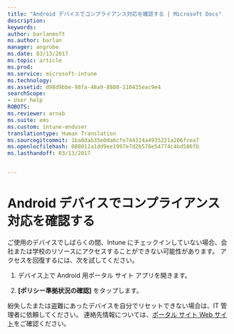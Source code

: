 ```yaml
---
title: "Android デバイスでコンプライアンス対応を確認する | Microsoft Docs"
description: 
keywords: 
author: barlanmsft
ms.author: barlan
manager: angrobe
ms.date: 03/13/2017
ms.topic: article
ms.prod: 
ms.service: microsoft-intune
ms.technology: 
ms.assetid: d98d9bbe-98fa-48a9-8808-110435eac9e4
searchScope:
- User help
ROBOTS: 
ms.reviewer: arnab
ms.suite: ems
ms.custom: intune-enduser
translationtype: Human Translation
ms.sourcegitcommit: 1ba0dab35e0da6cfe744314a4935221a206fcea7
ms.openlocfilehash: 088012a1dd9ee1997e7d2b578e54774c4bd586fb
ms.lasthandoff: 03/13/2017


---
```


# <a name="check-compliance-on-your-android-device"></a>Android デバイスでコンプライアンス対応を確認する

ご使用のデバイスでしばらくの間、Intune にチェックインしていない場合、会社または学校のリソースにアクセスすることができない可能性があります。 アクセスを回復するには、次を試してください。

1. デバイス上で Android 用ポータル サイト アプリを開きます。

2. **[ポリシー準拠状況の確認]** をタップします。

紛失したまたは盗難にあったデバイスを自分でリセットできない場合は、IT 管理者に依頼してください。 連絡先情報については、[ポータル サイト Web サイト](http://portal.manage.microsoft.com)をご確認ください。


